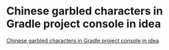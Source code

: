 # Chinese garbled characters in Gradle project console in idea
[Chinese garbled characters in Gradle project console in idea](https://aiwithcloud.com/2022/09/15/chinese_garbled_characters_in_gradle_project_console_in_idea/)